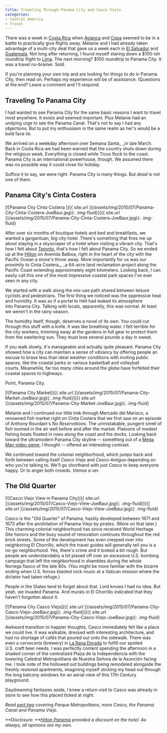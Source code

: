 ```yaml
---
title: Traveling Through Panama City and Casco Viejo
categories:
- Central America
- Travel
---
```


There was a week in [Costa Rica](https://withoutapath.com/category/travel/central-america/) when [Avianca](http://avianca.com) and [Copa](https://www.copaair.com/sites/gs/es/pages/homepage.aspx) seemed to be in a battle to practically give flights away. Melanie and I had already taken advantage of a multi-city deal that gave us a week each in [El Salvador](https://withoutapath.com/category/travel/central-america/) and [Guatemala](https://withoutapath.com/category/travel/central-america/). Not long after returning, I found myself staring down a $100-ish roundtrip flight to [Lima](http://explorer.jacadatravel.com/neighbourhood-guide-top-barrios-lima). The next morning? $100 roundtrip to Panama City. It was a travel no-brainer. Sold.

If you're planning your own trip and are looking for things to do in Panama City, then read on. Perhaps my experience will be of assistance. (Questions at the end? Leave a comment and I'll respond.

## Traveling To Panama City

I had wanted to see Panama City for the same basic reasons I want to travel most anywhere. It exists and seemed important. Plus Melanie had an undying urge to see the Panama Canal. That's not to say I had any objections. But to put my enthusiasm in the same realm as her's would be a bold face lie.

We arrived on a weekday afternoon over Semana Santa_ _in late March. Back in Costa Rica we had been warned that the country shuts down during the religious week. Everything is closed while Ticos flock to the coast. Panama City is an international powerhouse, though. We assumed there was no possible way it could close for holiday.

Suffice it to say, we were right. Panama City is many things. But _dead_ is not one of them.

## Panama City's Cinta Costera

[![Panama City Cinta Costera ]({{ site.url }}/assets/img/2015/07/Panama-City-Cinta-Costera-JoeBaur.jpg){: .img-fluid}]({{ site.url }}/assets/img/2015/07/Panama-City-Cinta-Costera-JoeBaur.jpg){: .img-fluid}

After over six months of boutique hotels and bed and breakfasts, we wanted a gargantuan, big city hotel. There's something that fires me up about staying in a skyscraper of a hotel when visiting a vibrant city. That's how I felt about [Toronto](https://withoutapath.com/traveling-toronto-canada/), that's how I felt about Panama City. So we ended up at the [Hilton](http://www3.hilton.com/en/hotels/panama/hilton-panama-PTYHFHH/index.html) on Avenida Balboa, right in the heart of the city with the Pacific Ocean a stone's throw away. More importantly for us was our proximity to Cinta Costera_, _a 64-acre land reclamation project along the Pacific Coast extending approximately eight kilometers. Looking back, I can easily call this one of the most impressive coastal park spaces I've ever seen in any city.

We started with a walk along the mix-use path shared between leisure cyclists and pedestrians. The first thing we noticed was the oppressive heat and humidity. It was as if a portal to Hell had leaked its atmosphere into Panama City. Talking with locals, apparently, this was normal. At least we weren't in the rainy season.

The humidity itself, though, deserves a novel of its own. You could cut through this stuff with a knife. It was like breathing water. I felt terrible for the city workers, trimming away at the gardens in full gear to protect them from the sweltering sun. They must lose several pounds a day in sweat.

If you walk slowly, it's manageable and actually quite pleasant. Panama City showed how a city can maintain a sense of vibrancy by offering people an excuse to brave less than ideal weather conditions with inviting public spaces, like the coastal parks or various basketball and volleyball courts. Meanwhile, far too many cities around the globe have forfeited their coastal spaces to highways.

Point, Panama City.

[![Panama City Market]({{ site.url }}/assets/img/2015/07/Panama-City-Market-JoeBaur.jpg){: .img-fluid}]({{ site.url }}/assets/img/2015/07/Panama-City-Market-JoeBaur.jpg){: .img-fluid}

Melanie and I continued our little trek through Mercado del Marisco, a renowned fish market right on Cinta Costera that we first saw on an episode of Anthony Bourdain's _No Reservations_. The unmistakable, pungent smell of fish loomed in the air well before and after the market. Platoons of modest fishing boats floated in rows along the coast and the docks. Looking back toward the ultramodern Panama City skyline -- something out of a [Mega Man video game](http://1.bp.blogspot.com/-7JYmaakj3WI/UD7yeAq_ywI/AAAAAAAAK1A/lUqv5uZYm8w/s640/mega-man-landscape-pixel-art.png), I thought -- offered an interesting contrast.

We continued toward the colonial neighborhood, which jumps back and forth between calling itself _Casco Viejo_ and _Casco Antiguo_ depending on who you're talking to. We'll go shorthand with just _Casco_ to keep everyone happy. Or to anger both crowds. _Vamos a ver_.

## The Old Quarter

[![Casco Viejo View in Panama City]({{ site.url }}/assets/img/2015/07/Casco-Viejo-View-JoeBaur.jpg){: .img-fluid}]({{ site.url }}/assets/img/2015/07/Casco-Viejo-View-JoeBaur.jpg){: .img-fluid}

Casco is the "Old Quarter" of Panama, hastily developed between 1671 and 1673 after the annihilation of Panama Viejo by pirates. (More on that later.) This charming colonial neighborhood has since received World Heritage Site honors and the busy sound of renovation continues throughout the red brick streets. Some of the development has even creeped over into neighboring El Chorrillo, which the travel guides will generally tell you is a no-go neighborhood. Yes, there's crime and it looked a bit rough. But people are understandably a bit pissed off over an excessive U.S. bombing campaign that left the neighborhood in shambles during the whole Noriega fiasco of the late 80s. (You might be more familiar with the bizarre ending when U.S. forces blasted rock music at a Vatican mission where the dictator had taken refuge.)

People in the States tend to forget about that. Lord knows I had no idea. But yeah, we invaded Panama. And murals in El Chorrillo indicated that they haven't forgotten about it.

[![Panama City Casco Viejo]({{ site.url }}/assets/img/2015/07/Panama-City-Casco-Viejo-JoeBaur.jpg){: .img-fluid}]({{ site.url }}/assets/img/2015/07/Panama-City-Casco-Viejo-JoeBaur.jpg){: .img-fluid}

Awkward transition to happier thoughts, Casco immediately felt like a place we could live. It was walkable, dressed with interesting architecture, and had no shortage of cafés that poured out onto the sidewalk. There was even a _cervecería_ (brewery) in [La Rana Dorada](http://laranadorada.com/) to fulfill our spoiled U.S. craft beer needs. I was perfectly content spending the afternoon in a shaded corner of the centralized Plaza de la Independencia with the towering Catedral Metropolitana de Nuestra Señora de la Asunción facing me. I took note of the hollowed out buildings being remodeled alongside the freshly restored apartments, imagining myself sticking my head out through the long balcony windows for an aerial view of this 17th Century playground.

Daydreaming fantasies aside, I knew a return visit to Casco was already in store to see how this placed ticked at night.

_Read [part two](https://withoutapath.com/panama-canal-panama-viejo/) covering Parque Metropolitano, more Casco, the Panama Canal and Panama Viejo._

_**Disclosure: **[Hilton Panama](http://www3.hilton.com/en/hotels/panama/hilton-panama-PTYHFHH/index.html) provided a discount on the hotel. As always, all opinions are my own._

